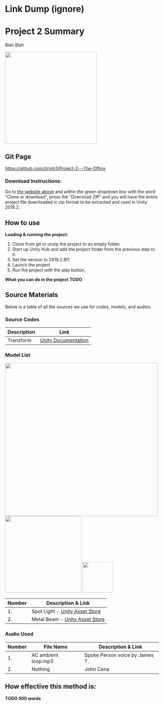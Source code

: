 # Link Dump (ignore)


# Project 2 Summary
Blah Blah

<img src="https://fsmedia.imgix.net/dc/36/59/25/4614/4153/b16b/b5e5d0ec1385/yqxqvpuvago31png.png?auto=format%2Ccompress&dpr=2&w=650" width="300">

## Git Page
https://github.com/Jtrinh3/Project-2---The-Office

### Download Instructions:
Go to [the website above](https://github.com/Jtrinh3/Project-2---The-Office/) and within the green dropdown box with the word "Clone or download", press the "Download ZIP" and you will have the entire project file downloaded in zip format to be extracted and used in Unity 2019.2.

## How to use
**Loading & running the project:**
1. Clone from git or unzip the project to an empty folder.
2. Start up Unity Hub and add the project folder from the previous step to it.
3. Set the version to 2019.2.8f1
4. Launch the project
5. Run the project with the play button.

**What you can do in the project**
**TODO**

## Source Materials
Below is a table of all the sources we use for codes, models, and audios.

### Source Codes

| Description  | Link                                                                           |
| ------------ | ------------------------------------------------------------------------------ |
| Transform    | [Unity Documentation](https://docs.unity3d.com/ScriptReference/Transform.html) |

### Model List
<p float="left">
  <img src="https://fsmedia.imgix.net/dc/36/59/25/4614/4153/b16b/b5e5d0ec1385/yqxqvpuvago31png.png?auto=format%2Ccompress&dpr=2&w=650" width="500">
  <img src="https://fsmedia.imgix.net/dc/36/59/25/4614/4153/b16b/b5e5d0ec1385/yqxqvpuvago31png.png?auto=format%2Ccompress&dpr=2&w=650" width="250">
  <img src="https://fsmedia.imgix.net/dc/36/59/25/4614/4153/b16b/b5e5d0ec1385/yqxqvpuvago31png.png?auto=format%2Ccompress&dpr=2&w=650" width="100">
</p>

| Number  | Description & Link |
| ------- | ----------------------------------------------------- |
| 1.      | Spot Light - [Unity Asset Store](https://assetstore.unity.com/packages/3d/props/interior/spotlight-and-structure-141453) |
| 2.      | Metal Beam - [Unity Asset Store](https://assetstore.unity.com/packages/3d/props/interior/spotlight-and-structure-141453) |

### Audio Used

| Number  | File Name                          | Description & Link |
| --------| ---------------------------------- | ------------------ |
| 1.      | AC ambient loop.mp3 | Spoke Person voice by James T. | Background ambient noise - [freesound.org](https://freesound.org/people/junkfood2121/sounds/242042/) |
| 2.      | Nothing | John Cena | Potato Salad |

## How effective this method is:
**TODO 500 words**
